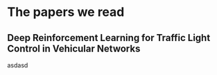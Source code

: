 # The papers we read 

## Deep Reinforcement Learning for Traffic Light Control in Vehicular Networks

asdasd 

